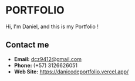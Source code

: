 # PORTFOLIO

Hi, I'm Daniel, and this is my Portfolio ! 

## Contact me

* **Email:** dcz9412@gmail.com
* **Phone:** (+57) 3126626051  
* **Web Site:** https://danicodeportfolio.vercel.app/
